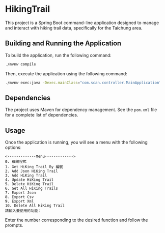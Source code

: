 # HikingTrail

This project is a Spring Boot command-line application designed to manage and interact with hiking trail data, specifically for the Taichung area.

## Building and Running the Application

To build the application, run the following command:

```bash
./mvnw compile
```

Then, execute the application using the following command:

```bash
./mvnw exec:java -Dexec.mainClass="com.scan.controller.MainApplication"
```

## Dependencies

The project uses Maven for dependency management. See the `pom.xml` file for a complete list of dependencies.

## Usage

Once the application is running, you will see a menu with the following options:

```
<-------------Menu------------->
0. 離開程式
1. Get HiKing Trail By 編號
2. Add Json HiKing Trail
3. Add HiKing Trail
4. Update HiKing Trail
5. Delete HiKing Trail
6. Get All HiKing Trails
7. Export Json
8. Export Csv
9. Export Xml
10. Delete All HiKing Trail
請輸入要使用的功能：
```

Enter the number corresponding to the desired function and follow the prompts.
